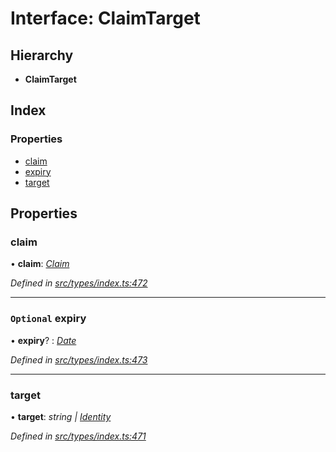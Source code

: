 # Interface: ClaimTarget

## Hierarchy

* **ClaimTarget**

## Index

### Properties

* [claim](claimtarget.md#claim)
* [expiry](claimtarget.md#optional-expiry)
* [target](claimtarget.md#target)

## Properties

###  claim

• **claim**: *[Claim](../globals.md#claim)*

*Defined in [src/types/index.ts:472](https://github.com/PolymathNetwork/polymesh-sdk/blob/a0872cf4/src/types/index.ts#L472)*

___

### `Optional` expiry

• **expiry**? : *[Date](../enums/transactionargumenttype.md#date)*

*Defined in [src/types/index.ts:473](https://github.com/PolymathNetwork/polymesh-sdk/blob/a0872cf4/src/types/index.ts#L473)*

___

###  target

• **target**: *string | [Identity](../classes/identity.md)*

*Defined in [src/types/index.ts:471](https://github.com/PolymathNetwork/polymesh-sdk/blob/a0872cf4/src/types/index.ts#L471)*
